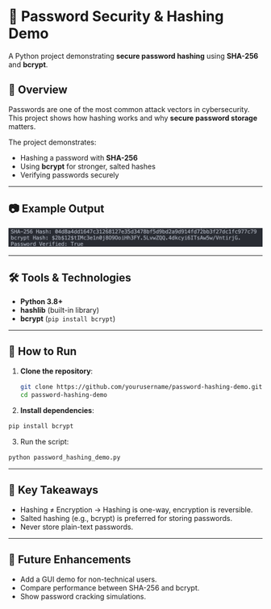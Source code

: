 # 🔐 Password Security & Hashing Demo

A Python project demonstrating **secure password hashing** using **SHA-256** and **bcrypt**.

## 📌 Overview
Passwords are one of the most common attack vectors in cybersecurity.  
This project shows how hashing works and why **secure password storage** matters.

The project demonstrates:
- Hashing a password with **SHA-256**
- Using **bcrypt** for stronger, salted hashes
- Verifying passwords securely

---

## 📷 Example Output

<img src="./terminal_screenshot.png" alt="Example Output" width="550">

---

## 🛠️ Tools & Technologies
- **Python 3.8+**
- **hashlib** (built-in library)
- **bcrypt** (`pip install bcrypt`)

---

## 🚀 How to Run

1. **Clone the repository**:
   ```bash
   git clone https://github.com/yourusername/password-hashing-demo.git
   cd password-hashing-demo
   ```

2. **Install dependencies**:
  ```bash
  pip install bcrypt
  ```

3. Run the script:
  ```bash
  python password_hashing_demo.py
  ```

---

## 🧠 Key Takeaways

- Hashing ≠ Encryption → Hashing is one-way, encryption is reversible.
- Salted hashing (e.g., bcrypt) is preferred for storing passwords.
- Never store plain-text passwords.

---

## 🎯 Future Enhancements

- Add a GUI demo for non-technical users.
- Compare performance between SHA-256 and bcrypt.
- Show password cracking simulations.

